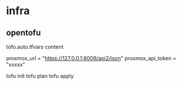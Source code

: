 # infra

## opentofu

tofo.auto.tfvars content

proxmox_url = "https://127.0.0.1:8006/api2/json"
proxmox_api_token = "xxxxx"


tofu init
tofu plan
tofu apply